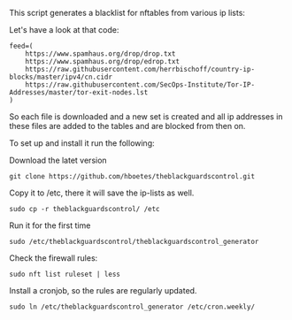 This script generates a blacklist for nftables from various ip lists:

Let's have a look at that code:

```
feed=(
    https://www.spamhaus.org/drop/drop.txt
    https://www.spamhaus.org/drop/edrop.txt
    https://raw.githubusercontent.com/herrbischoff/country-ip-blocks/master/ipv4/cn.cidr
    https://raw.githubusercontent.com/SecOps-Institute/Tor-IP-Addresses/master/tor-exit-nodes.lst
)
```

So each file is downloaded and a new set is created and all ip addresses in
these files are added to the tables and are blocked from then on.

To set up and install it run the following:

Download the latet version
```
git clone https://github.com/hboetes/theblackguardscontrol.git
```

Copy it to /etc, there it will save the ip-lists as well.
```
sudo cp -r theblackguardscontrol/ /etc
```

Run it for the first time
```
sudo /etc/theblackguardscontrol/theblackguardscontrol_generator
```

Check the firewall rules:
```
sudo nft list ruleset | less
```

Install a cronjob, so the rules are regularly updated.

```
sudo ln /etc/theblackguardscontrol_generator /etc/cron.weekly/
```
